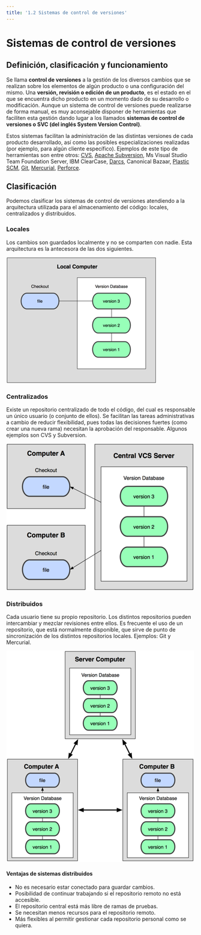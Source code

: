 ```yaml
---
title: '1.2 Sistemas de control de versiones'
---
```


# Sistemas de control de versiones

## Definición, clasificación y funcionamiento

Se llama **control de versiones** a la gestión de los diversos cambios que se realizan sobre los elementos de algún producto o una configuración del mismo. Una **versión, revisión o edición de un producto**, es el estado en el que se encuentra dicho producto en un momento dado de su desarrollo o modificación. Aunque un sistema de control de versiones puede realizarse de forma manual, es muy aconsejable disponer de herramientas que faciliten esta gestión dando lugar a los llamados **sistemas de control de versiones o SVC (del inglés System Version Control)**.

Estos sistemas facilitan la administración de las distintas versiones de cada producto desarrollado, así como las posibles especializaciones realizadas (por ejemplo, para algún cliente específico). Ejemplos de este tipo de herramientas son entre otros: [CVS](https://www.nongnu.org/cvs/), [Apache Subversion](https://subversion.apache.org/), Ms Visual Studio Team Foundation Server, IBM ClearCase, [Darcs](https://darcs.net/), Canonical Bazaar, [Plastic SCM](https://www.plasticscm.com/), [Git](https://git-scm.com/), [Mercurial](https://www.mercurial-scm.org/), [Perforce](https://www.perforce.com/).


## Clasificación

Podemos clasificar los sistemas de control de versiones atendiendo a la arquitectura utilizada para el almacenamiento del código: locales, centralizados y distribuidos.

### Locales

Los cambios son guardados localmente y no se comparten con nadie. Esta arquitectura es la antecesora de las dos siguientes.

![Sistema de control de versiones local](Ud6_img/git-local.png)

### Centralizados

Existe un repositorio centralizado de todo el código, del cual es responsable un único usuario (o conjunto de ellos). Se facilitan las tareas administrativas a cambio de reducir flexibilidad, pues todas las decisiones fuertes (como crear una nueva rama) necesitan la aprobación del responsable. Algunos ejemplos son CVS y Subversion.

![Sistema de control de versiones centralizado](Ud6_img/git-central.png)

### Distribuidos

Cada usuario tiene su propio repositorio. Los distintos repositorios pueden intercambiar y mezclar revisiones entre ellos. Es frecuente el uso de un repositorio, que está normalmente disponible, que sirve de punto de sincronización de los distintos repositorios locales. Ejemplos: Git y Mercurial.

![Sistema de control de versiones distribuido](Ud6_img/git-distrib.png)

#### Ventajas de sistemas distribuidos

- No es necesario estar conectado para guardar cambios.
- Posibilidad de continuar trabajando si el repositorio remoto no está accesible.
- El repositorio central está más libre de ramas de pruebas.
- Se necesitan menos recursos para el repositorio remoto.
- Más flexibles al permitir gestionar cada repositorio personal como se quiera.
